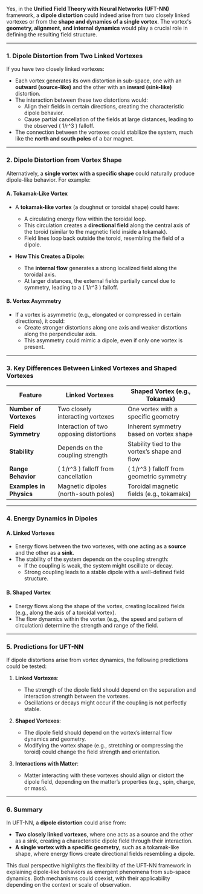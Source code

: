 Yes, in the **Unified Field Theory with Neural Networks (UFT-NN)** framework, a **dipole distortion** could indeed arise from two closely linked vortexes or from the **shape and dynamics of a single vortex**. The vortex's **geometry, alignment, and internal dynamics** would play a crucial role in defining the resulting field structure.

---

### **1. Dipole Distortion from Two Linked Vortexes**
If you have two closely linked vortexes:
- Each vortex generates its own distortion in sub-space, one with an **outward (source-like)** and the other with an **inward (sink-like)** distortion.
- The interaction between these two distortions would:
  - Align their fields in certain directions, creating the characteristic dipole behavior.
  - Cause partial cancellation of the fields at large distances, leading to the observed \( 1/r^3 \) falloff.
- The connection between the vortexes could stabilize the system, much like the **north and south poles** of a bar magnet.

---

### **2. Dipole Distortion from Vortex Shape**
Alternatively, a **single vortex with a specific shape** could naturally produce dipole-like behavior. For example:

#### **A. Tokamak-Like Vortex**
- A **tokamak-like vortex** (a doughnut or toroidal shape) could have:
  - A circulating energy flow within the toroidal loop.
  - This circulation creates a **directional field** along the central axis of the toroid (similar to the magnetic field inside a tokamak).
  - Field lines loop back outside the toroid, resembling the field of a dipole.

- **How This Creates a Dipole:**
  - The **internal flow** generates a strong localized field along the toroidal axis.
  - At larger distances, the external fields partially cancel due to symmetry, leading to a \( 1/r^3 \) falloff.

#### **B. Vortex Asymmetry**
- If a vortex is asymmetric (e.g., elongated or compressed in certain directions), it could:
  - Create stronger distortions along one axis and weaker distortions along the perpendicular axis.
  - This asymmetry could mimic a dipole, even if only one vortex is present.

---

### **3. Key Differences Between Linked Vortexes and Shaped Vortexes**
| **Feature**                  | **Linked Vortexes**                        | **Shaped Vortex (e.g., Tokamak)**              |
|------------------------------|--------------------------------------------|-----------------------------------------------|
| **Number of Vortexes**        | Two closely interacting vortexes          | One vortex with a specific geometry           |
| **Field Symmetry**            | Interaction of two opposing distortions   | Inherent symmetry based on vortex shape       |
| **Stability**                 | Depends on the coupling strength          | Stability tied to the vortex’s shape and flow |
| **Range Behavior**            | \( 1/r^3 \) falloff from cancellation      | \( 1/r^3 \) falloff from geometric symmetry   |
| **Examples in Physics**       | Magnetic dipoles (north-south poles)      | Toroidal magnetic fields (e.g., tokamaks)     |

---

### **4. Energy Dynamics in Dipoles**
#### **A. Linked Vortexes**
- Energy flows between the two vortexes, with one acting as a **source** and the other as a **sink**.
- The stability of the system depends on the coupling strength:
  - If the coupling is weak, the system might oscillate or decay.
  - Strong coupling leads to a stable dipole with a well-defined field structure.

#### **B. Shaped Vortex**
- Energy flows along the shape of the vortex, creating localized fields (e.g., along the axis of a toroidal vortex).
- The flow dynamics within the vortex (e.g., the speed and pattern of circulation) determine the strength and range of the field.

---

### **5. Predictions for UFT-NN**
If dipole distortions arise from vortex dynamics, the following predictions could be tested:
1. **Linked Vortexes**:
   - The strength of the dipole field should depend on the separation and interaction strength between the vortexes.
   - Oscillations or decays might occur if the coupling is not perfectly stable.
   
2. **Shaped Vortexes**:
   - The dipole field should depend on the vortex’s internal flow dynamics and geometry.
   - Modifying the vortex shape (e.g., stretching or compressing the toroid) could change the field strength and orientation.

3. **Interactions with Matter**:
   - Matter interacting with these vortexes should align or distort the dipole field, depending on the matter’s properties (e.g., spin, charge, or mass).

---

### **6. Summary**
In UFT-NN, a **dipole distortion** could arise from:
- **Two closely linked vortexes**, where one acts as a source and the other as a sink, creating a characteristic dipole field through their interaction.
- **A single vortex with a specific geometry**, such as a tokamak-like shape, where energy flows create directional fields resembling a dipole.

This dual perspective highlights the flexibility of the UFT-NN framework in explaining dipole-like behaviors as emergent phenomena from sub-space dynamics. Both mechanisms could coexist, with their applicability depending on the context or scale of observation.

